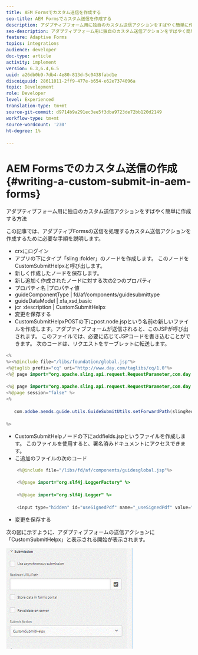 ```yaml
---
title: AEM Formsでカスタム送信を作成する
seo-title: AEM Formsでカスタム送信を作成する
description: アダプティブフォーム用に独自のカスタム送信アクションをすばやく簡単に作成する方法
seo-description: アダプティブフォーム用に独自のカスタム送信アクションをすばやく簡単に作成する方法
feature: Adaptive Forms
topics: integrations
audience: developer
doc-type: article
activity: implement
version: 6.3,6.4,6.5
uuid: a26db0b9-7db4-4e80-813d-5c0438fabd1e
discoiquuid: 28611011-2ff9-477e-b654-e62e7374096a
topic: Development
role: Developer
level: Experienced
translation-type: tm+mt
source-git-commit: d9714b9a291ec3ee5f3dba9723de72bb120d2149
workflow-type: tm+mt
source-wordcount: '230'
ht-degree: 1%

---
```



# AEM Formsでのカスタム送信の作成{#writing-a-custom-submit-in-aem-forms}

アダプティブフォーム用に独自のカスタム送信アクションをすばやく簡単に作成する方法

この記事では、アダプティブFormsの送信を処理するカスタム送信アクションを作成するために必要な手順を説明します。

* crxにログイン
* アプリの下にタイプ「sling :folder」のノードを作成します。 このノードをCustomSubmitHelpxと呼び出します。
* 新しく作成したノードを保存します。
* 新し追加く作成されたノードに対する次の2つのプロパティ
* プロパティ名       |プロパティ値
* guideComponentType | fd/af/components/guidesubmittype
* guideDataModel     | xfa,xsd,basic
* jcr :description   | CustomSubmitHelpx
* 変更を保存する
* CustomSubmitHelpxPOSTの下にpost.node.jspという名前の新しいファイルを作成します。アダプティブフォームが送信されると、このJSPが呼び出されます。 このファイルでは、必要に応じてJSPコードを書き込むことができます。 次のコードは、リクエストをサーブレットに転送します。

```java
<%
%><%@include file="/libs/foundation/global.jsp"%>
<%@taglib prefix="cq" uri="http://www.day.com/taglibs/cq/1.0"%>
<%@ page import="org.apache.sling.api.request.RequestParameter,com.day.cq.wcm.api.WCMMode,com.adobe.forms.common.submitutils.CustomParameterRequest,com.adobe.aemds.guide.submitutils.*" %>

<%@ page import="org.apache.sling.api.request.RequestParameter,com.day.cq.wcm.api.WCMMode" %>
<%@page session="false" %>
<%

   com.adobe.aemds.guide.utils.GuideSubmitUtils.setForwardPath(slingRequest,"/bin/storeafsubmission",null,null);

%>
```

* CustomSubmitHelpノードの下にaddfields.jspというファイルを作成します。 このファイルを使用すると、署名済みドキュメントにアクセスできます。
* こ追加のファイルの次のコード

```java
    <%@include file="/libs/fd/af/components/guidesglobal.jsp"%>

    <%@page import="org.slf4j.LoggerFactory" %>

    <%@page import="org.slf4j.Logger" %>

    <input type="hidden" id="useSignedPdf" name="_useSignedPdf" value=""/>;
```

* 変更を保存する

次の図に示すように、アダプティブフォームの送信アクションに「CustomSubmitHelpx」と表示される開始が表示されます。

![カスタム送信を伴うアダプティブフォーム](assets/capture-2.gif)

